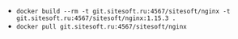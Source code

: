 - `docker build --rm -t git.sitesoft.ru:4567/sitesoft/nginx -t git.sitesoft.ru:4567/sitesoft/nginx:1.15.3 .`
- `docker pull git.sitesoft.ru:4567/sitesoft/nginx`
